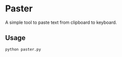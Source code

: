 # Paster

A simple tool to paste text from clipboard to keyboard.

## Usage

```bash
python paster.py
```
